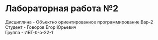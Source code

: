 # Лабораторная работа №2
Дисциплина - Объектно ориентированное программирование Вар-2
<br>
Студент - Говоров Егор Юрьевич
<br>
Группа - ИВТ-б-о-22-1
